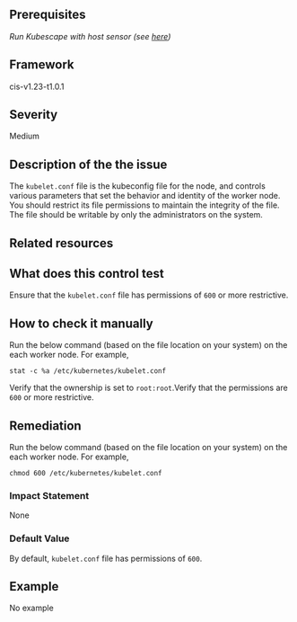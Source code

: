 ## Prerequisites
 *Run Kubescape with host sensor (see [here](https://hub.armo.cloud/docs/host-sensor))*
 
## Framework
cis-v1.23-t1.0.1
 
## Severity
Medium

## Description of the the issue
The `kubelet.conf` file is the kubeconfig file for the node, and controls various parameters that set the behavior and identity of the worker node. You should restrict its file permissions to maintain the integrity of the file. The file should be writable by only the administrators on the system.
 
## Related resources

 
## What does this control test
Ensure that the `kubelet.conf` file has permissions of `600` or more restrictive.
 
## How to check it manually
Run the below command (based on the file location on your system) on the each worker node. For example,

 
```
stat -c %a /etc/kubernetes/kubelet.conf

```
 Verify that the ownership is set to `root:root`.Verify that the permissions are `600` or more restrictive.
## Remediation
Run the below command (based on the file location on your system) on the each worker node. For example,

 
```
chmod 600 /etc/kubernetes/kubelet.conf

```
 
### Impact Statement
None
### Default Value
By default, `kubelet.conf` file has permissions of `600`.
## Example
No example
